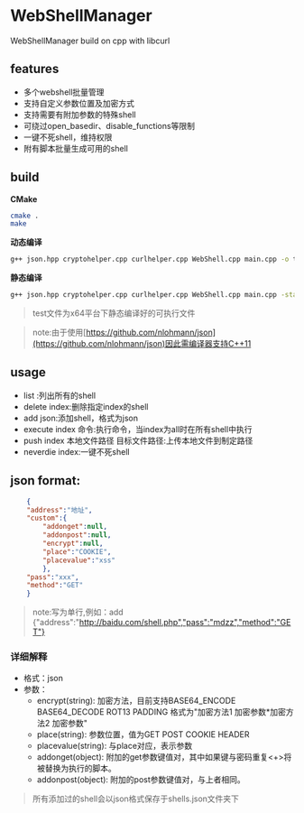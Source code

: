 # WebShellManager
WebShellManager build on cpp with libcurl
## features
* 多个webshell批量管理
* 支持自定义参数位置及加密方式
* 支持需要有附加参数的特殊shell
* 可绕过open_basedir、disable_functions等限制
* 一键不死shell，维持权限
* 附有脚本批量生成可用的shell

## build
**CMake**
```bash
cmake .
make
```
**动态编译**
```bash
g++ json.hpp cryptohelper.cpp curlhelper.cpp WebShell.cpp main.cpp -o test -lcurl -lpthread
```
**静态编译**
```bash
g++ json.hpp cryptohelper.cpp curlhelper.cpp WebShell.cpp main.cpp -static -o test -static-libgcc -static-libstdc++ /usr/local/lib/libcurl.a /usr/local/lib/libz.a /usr/local/ssl/lib/libssl.a /usr/local/ssl/lib/libcrypto.a  -ldl -lpthread
```
>test文件为x64平台下静态编译好的可执行文件

>note:由于使用[https://github.com/nlohmann/json](https://github.com/nlohmann/json)因此需编译器支持C++11


## usage
* list :列出所有的shell
* delete index:删除指定index的shell
* add json:添加shell，格式为json
* execute index 命令:执行命令，当index为all时在所有shell中执行
* push index 本地文件路径 目标文件路径:上传本地文件到制定路径
* neverdie index:一键不死shell

## json format:
```json
	{
	"address":"地址",
	"custom":{
		"addonget":null,
		"addonpost":null,
		"encrypt":null,
		"place":"COOKIE",
		"placevalue":"xss"
		},
	"pass":"xxx",
	"method":"GET"
	}
```
> note:写为单行,例如：add {"address":"http://baidu.com/shell.php","pass":"mdzz","method":"GET"}  
### 详细解释
  * 格式：json
  * 参数：
    * encrypt(string): 加密方法，目前支持BASE64_ENCODE BASE64_DECODE ROT13 PADDING 格式为"加密方法1 加密参数*加密方法2 加密参数"
    * place(string): 参数位置，值为GET POST COOKIE HEADER 
    * placevalue(string): 与place对应，表示参数
    * addonget(object): 附加的get参数键值对，其中如果键与密码重复<+>将被替换为执行的脚本。
    * addonpost(object): 附加的post参数键值对，与上者相同。
> 所有添加过的shell会以json格式保存于shells.json文件夹下

